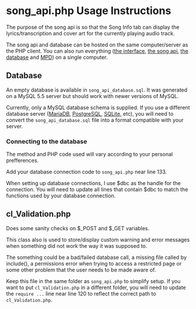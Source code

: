 # song_api.php Usage Instructions

The purpose of the song api is so that the Song Info tab can display the lyrics/transcription and cover art for the currently playing audio track.

The song api and database can be hosted on the same computer/server as the PHP client. You can also run everything ([the interface](../), [the song api](./song_api.php), [the database](./song_api_database.sql) and [MPD](https://www.musicpd.org/)) on a single computer.

## Database

An empty database is available in `song_api_database.sql`. It was generated on a MySQL 5.5 server but should work with newer versions of MySQL.

Currently, only a MySQL database schema is supplied. If you use a different database server ([MariaDB](https://mariadb.org/), [PostgreSQL](https://www.postgresql.org/), [SQLite](https://www.sqlite.org/), etc), you will need to convert the `song_api_database.sql` file into a format compatible with your server.

### Connecting to the database

The method and PHP code used will vary according to your personal prefferences.

Add your database connection code to `song_api.php` near line 133.

When setting up database connections, I use $dbc as the handle for the connection. You will need to update all lines that contain $dbc to match the functions used by your database connection.

## cl_Validation.php

Does some sanity checks on $_POST and $_GET variables.

This class also is used to store/display custom warning and error messages when something did not work the way it was supposed to.

The something could be a bad/failed database call, a missing file called by include(), a permissions error when trying to access a restricted page or some other problem that the user needs to be made aware of.

Keep this file in the same folder as `song_api.php` to simplify setup. If you want to put `cl_Validation.php` in a different folder, you will need to update the `require ...` line near line 120 to reflect the correct path to `cl_Validation.php`.
